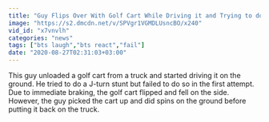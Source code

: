 ```yaml
---
title: "Guy Flips Over With Golf Cart While Driving it and Trying to do Stunt"
image: "https://s2.dmcdn.net/v/SPVgr1VGMDLUsncBO/x240"
vid_id: "x7vnvlh"
categories: "news"
tags: ["bts laugh","bts react","fail"]
date: "2020-08-27T02:31:03+03:00"
---
```

This guy unloaded a golf cart from a truck and started driving it on the ground. He tried to do a J-turn stunt but failed to do so in the first attempt. Due to immediate braking, the golf cart flipped and fell on the side. However, the guy picked the cart up and did spins on the ground before putting it back on the truck.
